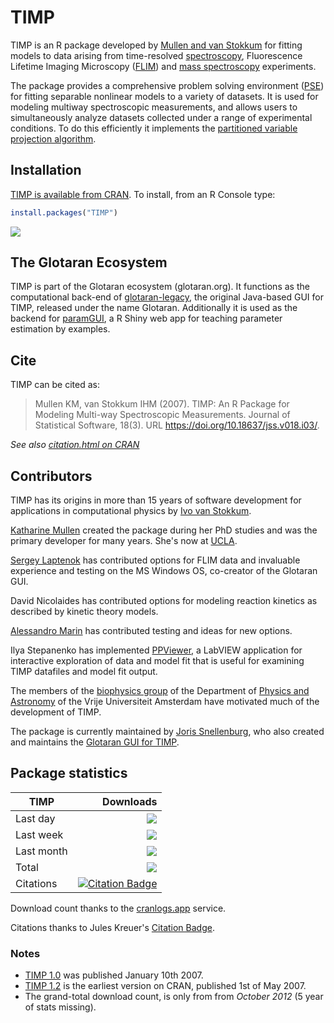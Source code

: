 # TIMP

TIMP is an R package developed by [Mullen and van Stokkum](https://doi.org/10.18637/jss.v018.i03) for fitting models to data arising from time-resolved [spectroscopy](https://doi.org/10.18637/jss.v018.i03/), Fluorescence Lifetime Imaging Microscopy ([FLIM](https://doi.org/10.18637/jss.v018.i08)) and [mass spectroscopy](https://doi.org/10.1016/j.chemolab.2008.10.004) experiments.

The package provides a comprehensive problem solving environment ([PSE](https://doi.org/10.1002/cpe.916)) for fitting separable nonlinear models to a variety of datasets. It is used for modeling multiway spectroscopic measurements, and allows users to simultaneously analyze datasets collected under a range of experimental conditions. To do this efficiently it implements the [partitioned variable projection algorithm](https://doi.org/10.1007/s11075-008-9235-2).

## Installation

[TIMP is available from CRAN](https://cran.r-project.org/package=TIMP). To install, from an R Console type:

```R
install.packages("TIMP")
```

[![](https://cranlogs.r-pkg.org/badges/TIMP)](https://cran.r-project.org/package=TIMP)

## The Glotaran Ecosystem

TIMP is part of the Glotaran ecosystem (glotaran.org). It functions as the computational back-end of [glotaran-legacy](https://github.com/glotaran/glotaran-legacy), the original Java-based GUI for TIMP, released under the name Glotaran. Additionally it is used as the backend for [paramGUI](github.com/glotaran/paramGUI/), a R Shiny web app for teaching parameter estimation by examples.

## Cite

TIMP can be cited as:

> Mullen KM, van Stokkum IHM (2007). TIMP: An R Package for Modeling Multi-way Spectroscopic Measurements. Journal of Statistical Software, 18(3). URL https://doi.org/10.18637/jss.v018.i03/.

*See also [citation.html on CRAN](https://cran.r-project.org/web/packages/TIMP/citation.html)*

## Contributors

TIMP has its origins in more than 15 years of software development for applications in computational physics by [Ivo van Stokkum](https://github.com/ism200).

[Katharine Mullen](https://github.com/k-m-m) created the package during her PhD studies and was the primary developer for many years. She's now at [UCLA](https://www.ucla.edu/).

[Sergey Laptenok](https://github.com/SerLap) has contributed options for FLIM data and invaluable experience and testing on the MS Windows OS, co-creator of the Glotaran GUI.

David Nicolaides has contributed options for modeling reaction kinetics as described by kinetic theory models.

[Alessandro Marin](https://github.com/aless80) has contributed testing and ideas for new options.

Ilya Stepanenko has implemented [PPViewer](https://glotaran.github.io/TIMP/ppviewer.html), a LabVIEW application for interactive exploration of data and model fit that is useful for examining TIMP datafiles and model fit output.

The members of the [biophysics group](https://vu.nl/en/research/more-about/biophysics-of-photosynthesis) of the Department of [Physics and Astronomy](https://vu.nl/en/about-vu/faculties/faculty-of-science/departments/physics-and-astronomy) of the Vrije Universiteit Amsterdam have motivated much of the development of TIMP.

The package is currently maintained by [Joris Snellenburg](https://github.com/jsnel), who also created and maintains the [Glotaran GUI for TIMP]((https://github.com/glotaran/glotaran-legacy)).

## Package statistics

| TIMP        | Downloads |
| ---         | ---:      |
| Last day    | [![](https://cranlogs.r-pkg.org/badges/last-day/TIMP)](https://cran.r-project.org/package=TIMP) |
| Last week   | [![](https://cranlogs.r-pkg.org/badges/last-week/TIMP)](https://cran.r-project.org/package=TIMP) |
| Last month  | [![](https://cranlogs.r-pkg.org/badges/last-month/TIMP)](https://cran.r-project.org/package=TIMP) |
| Total       | [![](https://cranlogs.r-pkg.org/badges/grand-total/TIMP)](https://cran.r-project.org/package=TIMP) |
| Citations   | [![Citation Badge](https://img.shields.io/endpoint?color=dark-green&url=https%3A%2F%2Fapi.juleskreuer.eu%2Fcitation-badge.php%3Fshield%26doi%3D10.18637%2Fjss.v018.i03)](https://scholar.google.com/scholar?cites=1580993763699246806&as_sdt=2005&sciodt=0,5) |

Download count thanks to the [cranlogs.app](https://github.com/r-hub/cranlogs.app) service.

Citations thanks to Jules Kreuer's [Citation Badge](https://juleskreuer.eu/projekte/citation-badge/).

### Notes
- [TIMP 1.0](https://www.jstatsoft.org/index.php/jss/article/view/v018i03/1547) was published January 10th 2007.
- [TIMP 1.2](https://cran.r-project.org/src/contrib/Archive/TIMP/TIMP_1.2.tar.gz) is the earliest version on CRAN, published 1st of May 2007.
- The grand-total download count, is only from from _October 2012_ (5 year of stats missing).
